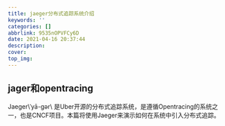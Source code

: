 ```yaml
---
title: jaeger分布式追踪系统介绍
keywords: ''
categories: []
abbrlink: 9535nOPVFCy6D
date: 2021-04-16 20:37:44
description:
cover:
top_img:
---
```


## jager和opentracing

Jaeger\ˈyā-gər\ 是Uber开源的分布式追踪系统，是遵循Opentracing的系统之一，也是CNCF项目。本篇将使用Jaeger来演示如何在系统中引入分布式追踪。
